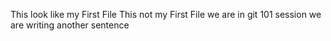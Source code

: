 
This look like my First File
This not my First File
we are in git 101 session
we are writing another sentence

